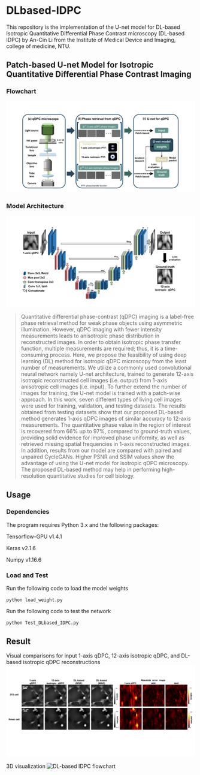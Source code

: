 # DLbased-IDPC

This repository is the implementation of the U-net model for DL-based Isotropic Quantitative Differential Phase Contrast microscopy (DL-based IDPC) by An-Cin Li from the Institute of Medical Device and Imaging, college of medicine, NTU.

## Patch-based U-net Model for Isotropic Quantitative Differential Phase Contrast Imaging
### Flowchart
![DL-based IDPC flowchart](https://github.com/ricky85917/DLbased-IDPC/blob/main/ReadmeImg/Flowchart.PNG)

### Model Architecture
![model architecture](https://github.com/ricky85917/DLbased-IDPC/blob/main/ReadmeImg/Model%20Architecture.PNG)
>Quantitative differential phase-contrast (qDPC) imaging is a label-free phase retrieval method for weak phase objects using asymmetric illumination. However, qDPC imaging with fewer intensity measurements leads to anisotropic phase distribution in reconstructed images. In order to obtain isotropic phase transfer function, multiple measurements are required; thus, it is a time-consuming process. Here, we propose the feasibility of using deep learning (DL) method for isotropic qDPC microscopy from the least number of measurements. We utilize a commonly used convolutional neural network namely U-net architecture, trained to generate 12-axis isotropic reconstructed cell images (i.e. output) from 1-axis anisotropic cell images (i.e. input). To further extend the number of images for training, the U-net model is trained with a patch-wise approach. In this work, seven different types of living cell images were used for training, validation, and testing datasets. The results obtained from testing datasets show that our proposed DL-based method generates 1-axis qDPC images of similar accuracy to 12-axis measurements. The quantitative phase value in the region of interest is recovered from 66% up to 97%, compared to ground-truth values, providing solid evidence for improved phase uniformity, as well as retrieved missing spatial frequencies in 1-axis reconstructed images. In addition, results from our model are compared with paired and unpaired CycleGANs. Higher PSNR and SSIM values show the advantage of using the U-net model for isotropic qDPC microscopy. The proposed DL-based method may help in performing high-resolution quantitative studies for cell biology.


## Usage
### Dependencies
The program requires Python 3.x and the following packages:

Tensorflow-GPU v1.4.1

Keras v2.1.6

Numpy v1.16.6

### Load and Test
Run the following code to load the model weights
```
python load_weight.py
```
Run the following code to test the network
```
python Test_DLbased_IDPC.py
```
## Result
Visual comparisons for input 1-axis qDPC, 12-axis isotropic qDPC, and DL-based isotropic qDPC reconstructions
![DL-based IDPC flowchart](https://github.com/ricky85917/DLbased-IDPC/blob/main/ReadmeImg/Result1.PNG)

3D visualization 
![DL-based IDPC flowchart](https://github.com/ricky85917/DLbased-IDPC/blob/main/ReadmeImg/Result3D.PNG)
